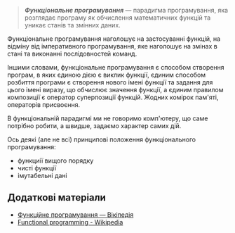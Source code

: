 > ***Функціональне програмування*** — парадигма програмування, яка розглядає програму як обчислення математичних функцій та уникає станів та змінних даних. 

Функціональне програмування наголошує на застосуванні функцій, на відміну від імперативного програмування, яке наголошує на змінах в стані та виконанні послідовностей команд. 

Іншими словами, функціональне програмування є способом створення програм, в яких єдиною дією є виклик функції, єдиним способом розбиття програми є створення нового імені функції та задання для цього імені виразу, що обчислює значення функції, а єдиним правилом композиції є оператор суперпозиції функцій. 
Жодних комірок пам'яті, операторів присвоєння. 

В функціональній парадигмі ми не говоримо комп'ютеру, що саме потрібно робити, а швидше, задаємо характер самих дій.

Ось деякі (але не всі) принципові положення функціонального програмування:

- функциії вищого порядку
- чисті функції
- імутабельні дані

## Додаткові матеріали

- [Функційне програмування — Вікіпедія](https://uk.wikipedia.org/wiki/Функційне_програмування)
- [Functional programming - Wikipedia](https://en.wikipedia.org/wiki/Functional_programming)
